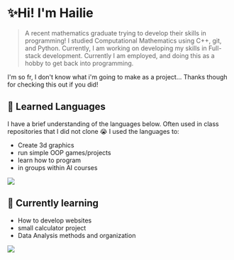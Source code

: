 # ✨Hi! I'm Hailie
 > A recent mathematics graduate trying to develop their skills in programming! I studied Computational Mathematics using C++, git, and Python. Currently, I am working on developing my skills in Full-stack development. Currently I am employed, and doing this as a hobby to get back into programming.

I'm so fr, I don't know what i'm going to make as a project... Thanks though for checking this out if you did!
##   🔭 Learned Languages
I have a brief understanding of the languages below. Often used in class repositories that I did not clone :sob: I used the languages to: 
- Create 3d graphics
- run simple OOP games/projects
- learn how to program
- in groups within AI courses
<p>
  <a href="https://skillicons.dev">
    <img src="https://skillicons.dev/icons?i=cpp,cmake,vim,python,html,css,latex,git" />
  </a>
</p>

## 🌱 Currently learning 
- How to develop websites
- small calculator project
- Data Analysis methods and organization 
<p>
  <a href="https://skillicons.dev">
    <img src="https://skillicons.dev/icons?i=nodejs,bootstrap,js,java,nodejs,r,godot,linux,cs" />
  </a>
</p>
